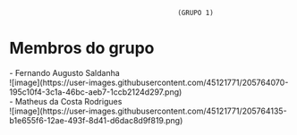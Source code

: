                                              (GRUPO 1)

<h1>Membros do grupo </h1>

<table>
- Fernando Augusto Saldanha <br>
![image](https://user-images.githubusercontent.com/45121771/205764070-195c10f4-3c1a-46bc-aeb7-1ccb2124d297.png) <br>
- Matheus da Costa Rodrigues <br>
![image](https://user-images.githubusercontent.com/45121771/205764135-b1e655f6-12ae-493f-8d41-d6dac8d9f819.png)
</table>
